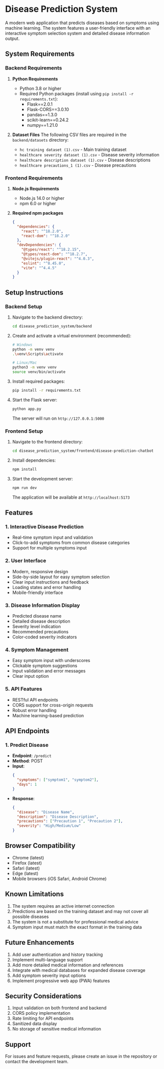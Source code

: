 # Disease Prediction System

A modern web application that predicts diseases based on symptoms using machine learning. The system features a user-friendly interface with an interactive symptom selection system and detailed disease information output.

## System Requirements

### Backend Requirements

1. **Python Requirements**
   - Python 3.8 or higher
   - Required Python packages (install using `pip install -r requirements.txt`):
     - Flask==2.0.1
     - Flask-CORS==3.0.10
     - pandas==1.3.0
     - scikit-learn==0.24.2
     - numpy==1.21.0

2. **Dataset Files**
   The following CSV files are required in the `backend/datasets` directory:
   - `hc training dataset (1).csv` - Main training dataset
   - `healthcare severity dataset (1).csv` - Disease severity information
   - `healthcare description dataset (1).csv` - Disease descriptions
   - `healthcare precautions_1 (1).csv` - Disease precautions

### Frontend Requirements

1. **Node.js Requirements**
   - Node.js 14.0 or higher
   - npm 6.0 or higher

2. **Required npm packages**
   ```json
   {
     "dependencies": {
       "react": "^18.2.0",
       "react-dom": "^18.2.0"
     },
     "devDependencies": {
       "@types/react": "^18.2.15",
       "@types/react-dom": "^18.2.7",
       "@vitejs/plugin-react": "^4.0.3",
       "eslint": "^8.45.0",
       "vite": "^4.4.5"
     }
   }
   ```

## Setup Instructions

### Backend Setup

1. Navigate to the backend directory:
   ```bash
   cd disease_prediction_system/backend
   ```

2. Create and activate a virtual environment (recommended):
   ```bash
   # Windows
   python -m venv venv
   .\venv\Scripts\activate

   # Linux/Mac
   python3 -m venv venv
   source venv/bin/activate
   ```

3. Install required packages:
   ```bash
   pip install -r requirements.txt
   ```

4. Start the Flask server:
   ```bash
   python app.py
   ```
   The server will run on `http://127.0.0.1:5000`

### Frontend Setup

1. Navigate to the frontend directory:
   ```bash
   cd disease_prediction_system/frontend/disease-prediction-chatbot
   ```

2. Install dependencies:
   ```bash
   npm install
   ```

3. Start the development server:
   ```bash
   npm run dev
   ```
   The application will be available at `http://localhost:5173`

## Features

### 1. Interactive Disease Prediction
- Real-time symptom input and validation
- Click-to-add symptoms from common disease categories
- Support for multiple symptoms input

### 2. User Interface
- Modern, responsive design
- Side-by-side layout for easy symptom selection
- Clear input instructions and feedback
- Loading states and error handling
- Mobile-friendly interface

### 3. Disease Information Display
- Predicted disease name
- Detailed disease description
- Severity level indication
- Recommended precautions
- Color-coded severity indicators

### 4. Symptom Management
- Easy symptom input with underscores
- Clickable symptom suggestions
- Input validation and error messages
- Clear input option

### 5. API Features
- RESTful API endpoints
- CORS support for cross-origin requests
- Robust error handling
- Machine learning-based prediction

## API Endpoints

### 1. Predict Disease
- **Endpoint**: `/predict`
- **Method**: POST
- **Input**:
  ```json
  {
    "symptoms": ["symptom1", "symptom2"],
    "days": 1
  }
  ```
- **Response**:
  ```json
  {
    "disease": "Disease Name",
    "description": "Disease Description",
    "precautions": ["Precaution 1", "Precaution 2"],
    "severity": "High/Medium/Low"
  }
  ```

## Browser Compatibility

- Chrome (latest)
- Firefox (latest)
- Safari (latest)
- Edge (latest)
- Mobile browsers (iOS Safari, Android Chrome)

## Known Limitations

1. The system requires an active internet connection
2. Predictions are based on the training dataset and may not cover all possible diseases
3. The system is not a substitute for professional medical advice
4. Symptom input must match the exact format in the training data

## Future Enhancements

1. Add user authentication and history tracking
2. Implement multi-language support
3. Add more detailed medical information and references
4. Integrate with medical databases for expanded disease coverage
5. Add symptom severity input options
6. Implement progressive web app (PWA) features

## Security Considerations

1. Input validation on both frontend and backend
2. CORS policy implementation
3. Rate limiting for API endpoints
4. Sanitized data display
5. No storage of sensitive medical information

## Support

For issues and feature requests, please create an issue in the repository or contact the development team.
